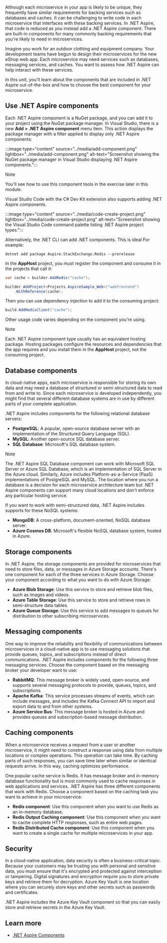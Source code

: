 Although each microservice in your app is likely to be unique, they frequently have similar requirements for backing services such as databases and caches. It can be challenging to write code in each microservice that interfaces with these backing services. In .NET Aspire, that code is reduced as you instead add a .NET Aspire component. There are built-in components for many commonly backing requirements that you're likely to need in microservices.

Imagine you work for an outdoor clothing and equipment company. Your development teams have begun to design their microservices for the new eShop web app. Each microservice may need services such as databases, messaging services, and caches. You want to assess how .NET Aspire can help interact with these services.

In this unit, you'll learn about the components that are included in .NET Aspire out-of-the-box and how to choose the best component for your microservice.

## Use .NET Aspire components

Each .NET Aspire component is a NuGet package, and you can add it to your project using the NuGet package manager. In Visual Studio, there is a new **Add > .NET Aspire component** menu item. This action displays the package manager with a filter applied to display only .NET Aspire components:

:::image type="content" source="../media/add-component.png" lightbox="../media/add-component.png" alt-text="Screenshot showing the NuGet package manager in Visual Studio displaying .NET Aspire components.":::

> [!NOTE]
> You'll see how to use this component tools in the exercise later in this module.

Visual Studio Code with the C# Dev Kit extension also supports adding .NET Aspire components.

:::image type="content" source="../media/code-create-project.png" lightbox="../media/code-create-project.png" alt-text="Screenshot showing the Visual Studio Code command palette listing .NET Aspire project types.":::

Alternatively, the .NET CLI can add .NET components. This is ideal For example:

```dotnetcli
dotnet add package Aspire.StackExchange.Redis --prerelease
```

In the **AppHost** project, you must register the component and consume it in the projects that call it:

```csharp
var cache = builder.AddRedis("cache");

builder.AddProject<Projects.AspireSample_Web>("webfrontend")
    .WithReference(cache);
```

Then you can use dependency injection to add it to the consuming project:

```csharp
build.AddRedisClient("cache");
```

Other usage code varies depending on the component you're using.

> [!NOTE]
> Each .NET Aspire component type usually has an equivalent hosting package. Hosting packages configure the resources and dependencies that the app requires and you install them in the **AppHost** project, not the consuming project.

## Database components

In cloud-native apps, each microservice is responsible for storing its own data and may need a database of structured or semi-structured data to read from and write to. Since each microservice is developed independently, you might find that several different database systems are in use by different parts of your complete application.

.NET Aspire includes components for the following relational database servers:

- **PostgreSQL**: A popular, open-source database server with an implementation of the Structured Query Language (SQL).
- **MySQL**: Another open-source SQL database server.
- **SQL Database**: Microsoft's SQL database system. 

> [!NOTE]
> The .NET Aspire SQL Database component can work with Microsoft SQL Server or Azure SQL Database, which is an implementation of SQL Server in the Azure cloud. Similarly, Azure includes Platform-as-a-Service (PaaS) implementations of PostgreSQL and MySQL. The location where you run a database is a decision for each microservice architecture team but .NET Aspire components can support many cloud locations and don't enforce any particular hosting service.

If you want to work with semi-structured data, .NET Aspire includes supports for these NoSQL systems:

- **MongoDB**: A cross-platform, document-oriented, NoSQL database server.
- **Azure Cosmos DB**: Microsoft's flexible NoSQL database system, hosted in Azure.

## Storage components

In .NET Aspire, the storage components are provided for microservices that need to store files, data, or messages in Azure Storage accounts. There's one component for each of the three services in Azure Storage. Choose your component according to what you want to do with Azure Storage:

- **Azure Blob Storage**: Use this service to store and retrieve blob files, such as images and videos.
- **Azure Table Storage**: Use this service to store and retrieve rows in semi-structure data tables.
- **Azure Queue Storage**: Use this service to add messages to queues for distribution to other subscribing microservices.

## Messaging components

One way to improve the reliability and flexibility of communications between microservices in a cloud-native app is to use messaging solutions that provide queues, topics, and subscriptions instead of direct communications. .NET Aspire includes components for the following three messaging services. Choose the component based on the messaging broker your developer want to use:

- **RabbitMQ**: This message broker is widely used, open-source, and supports several messaging protocols to provide, queues, topics, and subscriptions.
- **Apache Kafka**: This service processes streams of events, which can include messages, and includes the Kafka Connect API to import and export data to and from other systems.
- **Azure Service Bus**: This message broker is hosted in Azure and provides queues and subscription-based message distribution.

## Caching components

When a microservice receives a request from a user or another microservice, it might need to construct a response using data from multiple locations or complex operations. This operation can take time. By caching parts of such responses, you can save time later when similar or identical requests arrive. In this way, caching optimizes performance.

One popular cache service is Redis. It has message broker and in-memory database functionality but is most commonly used to cache responses in web applications and services. .NET Aspire has three different components that work with Redis. Choose a component based on the caching task you want to achieve in your microservice:

- **Redis component**: Use this component when you want to use Redis as an in-memory database.
- **Redis Output Caching component**: Use this component when you want to cache complete HTTP responses, such as entire web pages.
- **Redis Distributed Cache component**: Use this component when you want to create a single cache for multiple microservices in your app.

## Security

In a cloud-native application, data security is often a business-critical topic. Because your customers may be trusting you with personal and sensitive data, you must ensure that it's encrypted and protected against interception or tampering. Digital signatures and encryption require you to store private keys and retrieve them for decryption. Azure Key Vault is one location where you can securely store keys and other secrets such as passwords and certificates. 

.NET Aspire includes the Azure Key Vault component so that you can easily store and retrieve secrets in the Azure Key Vault.

## Learn more

- [.NET Aspire Components](/dotnet/aspire/get-started/aspire-overview#net-aspire-components)
